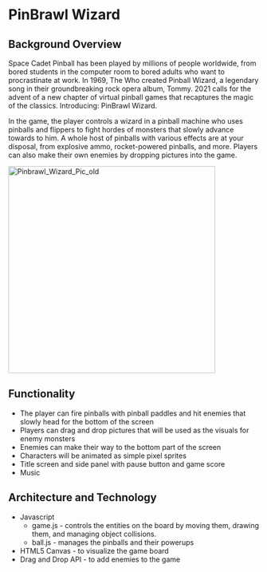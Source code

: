 # PinBrawl Wizard

## Background Overview
Space Cadet Pinball has been played by millions of people worldwide, from bored students in the computer room to bored adults who want to procrastinate at work.  In 1969, The Who created Pinball Wizard, a legendary song in their groundbreaking rock opera album, Tommy.  2021 calls for the advent of a new chapter of virtual pinball games that recaptures the magic of the classics.  Introducing: PinBrawl Wizard.  

In the game, the player controls a wizard in a pinball machine who uses pinballs and flippers to fight hordes of monsters that slowly advance towards to him.  A whole host of pinballs with various effects are at your disposal, from explosive ammo, rocket-powered pinballs, and more.  Players can also make their own enemies by dropping pictures into the game.

<img width="415" alt="Pinbrawl_Wizard_Pic_old" src="https://user-images.githubusercontent.com/73966827/123719192-f1c1f100-d84e-11eb-8085-f804ec4e7b91.png">

## Functionality
- The player can fire pinballs with pinball paddles and hit enemies that slowly head for the bottom of the screen
- Players can drag and drop pictures that will be used as the visuals for enemy monsters
- Enemies can make their way to the bottom part of the screen
- Characters will be animated as simple pixel sprites
- Title screen and side panel with pause button and game score
- Music


## Architecture and Technology
- Javascript 
    * game.js - controls the entities on the board by moving them, drawing them, and managing object collisions.
    * ball.js - manages the pinballs and their powerups
- HTML5 Canvas - to visualize the game board
- Drag and Drop API - to add enemies to the game

## 
